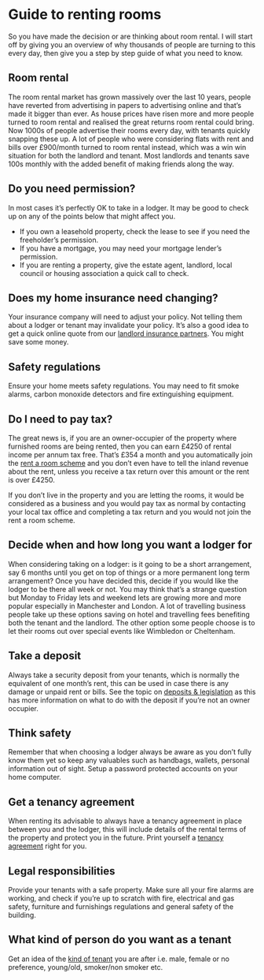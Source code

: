 Guide to renting rooms
======================

So you have made the decision or are thinking about room rental. I will start
off by giving you an overview of why thousands of people are turning to this
every day, then give you a step by step guide of what you need to know.


Room rental
-----------


The room rental market has grown massively over the last 10 years, people have
reverted from advertising in papers to advertising online and that’s made it
bigger than ever. As house prices have risen more and more people turned to room
rental and realised the great returns room rental could bring. Now 1000s of
people advertise their rooms every day, with tenants quickly snapping these up.
A lot of people who were considering flats with rent and bills over £900/month
turned to room rental instead, which was a win win situation for both the
landlord and tenant. Most landlords and tenants save 100s monthly with the added
benefit of making friends along the way.


Do you need permission?
-----------------------


In most cases it’s perfectly OK to take in a lodger. It may be good to check up
on any of the points below that might affect you.


* If you own a leasehold property, check the lease to see if you need the freeholder’s permission.
* If you have a mortgage, you may need your mortgage lender’s permission.
* If you are renting a property, give the estate agent, landlord, local council or housing association a quick call to check.


Does my home insurance need changing?
-------------------------------------


Your insurance company will need to adjust your policy. Not telling them about a
lodger or tenant may invalidate your policy. It’s also a good idea to get a
quick online quote from our [landlord insurance partners](landlord-insurance).
You might save some money.


Safety regulations
------------------


Ensure your home meets safety regulations. You may need to fit smoke alarms,
carbon monoxide detectors and fire extinguishing equipment.


Do I need to pay tax?
---------------------


The great news is, if you are an owner-occupier of the property where furnished
rooms are being rented, then you can earn £4250 of rental income per annum tax
free. That’s £354 a month and you automatically join the [rent a room
scheme](/advice/the-rent-a-room-scheme) and you don’t even have to tell the
inland revenue about the rent, unless you receive a tax return over this amount
or the rent is over £4250.


If you don’t live in the property and you are letting the rooms, it would be
considered as a business and you would pay tax as normal by contacting your
local tax office and completing a tax return and you would not join the rent a
room scheme.


Decide when and how long you want a lodger for
----------------------------------------------


When considering taking on a lodger: is it going to be a short arrangement, say
6 months until you get on top of things or a more permanent long term
arrangement? Once you have decided this, decide if you would like the lodger to
be there all week or not. You may think that’s a strange question but Monday to
Friday lets and weekend lets are growing more and more popular especially in
Manchester and London. A lot of travelling business people take up these options
saving on hotel and travelling fees benefiting both the tenant and the landlord.
The other option some people choose is to let their rooms out over special
events like Wimbledon or Cheltenham.


Take a deposit
--------------


Always take a security deposit from your tenants, which is normally the
equivalent of one month’s rent, this can be used in case there is any damage or
unpaid rent or bills. See the topic on [deposits &
legislation](taking-deposits-and-legislation) as this has more information on
what to do with the deposit if you’re not an owner occupier.


Think safety
------------


Remember that when choosing a lodger always be aware as you don’t fully know
them yet so keep any valuables such as handbags, wallets, personal information
out of sight. Setup a password protected accounts on your home computer.


Get a tenancy agreement
-----------------------


When renting its advisable to always have a tenancy agreement in place between
you and the lodger, this will include details of the rental terms of the
property and protect you in the future. Print yourself a [tenancy
agreement](tenancy-agreements) right for you.


Legal responsibilities
----------------------


Provide your tenants with a safe property. Make sure all your fire alarms are
working, and check if you’re up to scratch with fire, electrical and gas safety,
furniture and furnishings regulations and general safety of the building.


What kind of person do you want as a tenant
-------------------------------------------


Get an idea of the [kind of tenant](/p29) you are after i.e. male, female or no
preference, young/old, smoker/non smoker etc.


